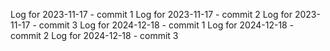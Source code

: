 Log for 2023-11-17 - commit 1
Log for 2023-11-17 - commit 2
Log for 2023-11-17 - commit 3
Log for 2024-12-18 - commit 1
Log for 2024-12-18 - commit 2
Log for 2024-12-18 - commit 3
